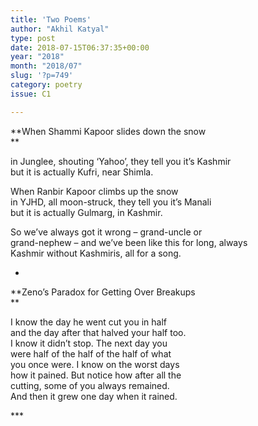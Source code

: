 ```yaml
---
title: 'Two Poems'
author: "Akhil Katyal"
type: post
date: 2018-07-15T06:37:35+00:00
year: "2018"
month: "2018/07"
slug: '?p=749'
category: poetry
issue: C1

---
```

**When Shammi Kapoor slides down the snow  
** 

in Junglee, shouting &#8216;Yahoo&#8217;, they tell you it&#8217;s Kashmir  
but it is actually Kufri, near Shimla.

When Ranbir Kapoor climbs up the snow  
in YJHD, all moon-struck, they tell you it&#8217;s Manali  
but it is actually Gulmarg, in Kashmir.

So we&#8217;ve always got it wrong &#8211; grand-uncle or  
grand-nephew &#8211; and we&#8217;ve been like this for long, always  
Kashmir without Kashmiris, all for a song.

*

**Zeno’s Paradox for Getting Over Breakups  
** 

I know the day he went cut you in half  
and the day after that halved your half too.  
I know it didn’t stop. The next day you  
were half of the half of the half of what  
you once were. I know on the worst days  
how it pained. But notice how after all the  
cutting, some of you always remained.  
And then it grew one day when it rained.

\***

